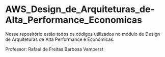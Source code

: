# AWS_Design_de_Arquiteturas_de-Alta_Performance_Economicas
Nesse repositório estão todos os códigos utilizados no módulo de Design de Arquiteturas de Alta Performance e Econômicas.

Professor: Rafael de Freitas Barbosa Vamperst 
